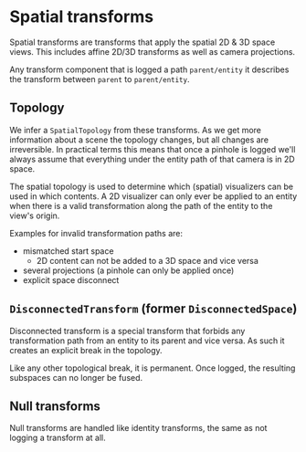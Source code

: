 # Spatial transforms

Spatial transforms are transforms that apply the spatial 2D & 3D space views.
This includes affine 2D/3D transforms as well as camera projections.

Any transform component that is logged a path `parent/entity` it describes the
transform between `parent` to `parent/entity`.


## Topology
We infer a `SpatialTopology` from these transforms.
As we get more information about a scene the topology changes, but all changes are irreversible.
In practical terms this means that once a pinhole is logged we'll always assume that everything under
the entity path of that camera is in 2D space.

The spatial topology is used to determine which (spatial) visualizers can be used in which contents.
A 2D visualizer can only ever be applied to an entity when there is a valid transformation
along the path of the entity to the view's origin.

Examples for invalid transformation paths are:
* mismatched start space
  * 2D content can not be added to a 3D space and vice versa
* several projections (a pinhole can only be applied once)
* explicit space disconnect

## `DisconnectedTransform` (former `DisconnectedSpace`)
Disconnected transform is a special transform that forbids any transformation path
from an entity to its parent and vice versa.
As such it creates an explicit break in the topology.

Like any other topological break, it is permanent. Once logged, the resulting subspaces can no longer be fused.

## Null transforms
Null transforms are handled like identity transforms, the same as not logging a transform at all.
